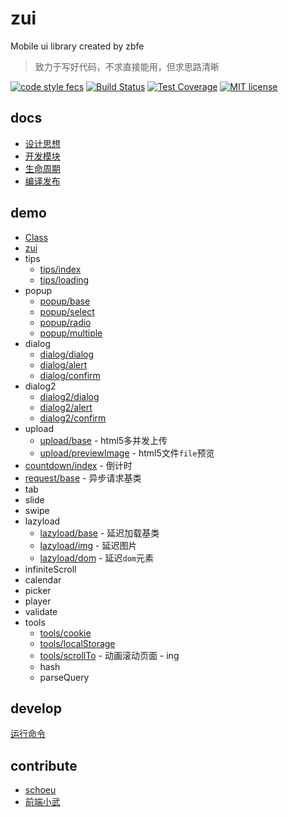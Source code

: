 # zui

Mobile ui library created by zbfe

> 致力于写好代码，不求直接能用，但求思路清晰

[![code style fecs](https://img.shields.io/badge/code%20style-fecs-brightgreen.svg)](https://github.com/ecomfe/fecs)
[![Build Status](https://travis-ci.org/zbfe/zui.svg?branch=master)](https://travis-ci.org/zbfe/zui)
[![Test Coverage](https://img.shields.io/coveralls/zbfe/zui/master.svg)](https://coveralls.io/r/zbfe/zui)
[![MIT license](https://img.shields.io/github/license/zbfe/zui.svg)](https://github.com/zbfe/zui)

## docs

* [设计思想](docs/design-idea.md)
* [开发模块](docs/quick-start.md)
* [生命周期](docs/life-cycle.md)
* [编译发布](docs/release.md)

## demo

* [Class](src/base/Class.md)
* [zui](src/base/zui.md)
* tips
    * [tips/index](src/tips/README.md#tips/index)
    * [tips/loading](src/tips/README.md#tips/loading)
* popup
    * [popup/base](src/popup/base.md)
    * [popup/select](src/popup/select.md)
    * [popup/radio](src/popup/radio.md)
    * [popup/multiple](src/popup/multiple.md)
* dialog
    * [dialog/dialog](src/dialog/README.md#dialog/base)
    * [dialog/alert](src/dialog/README.md#dialog/alert)
    * [dialog/confirm](src/dialog/README.md#dialog/confirm)
* dialog2
    * [dialog2/dialog](src/dialog2/dialog.md)
    * [dialog2/alert](src/dialog2/alert.md)
    * [dialog2/confirm](src/dialog2/confirm.md)
* upload
    * [upload/base](src/upload/base.md) - html5多并发上传
    * [upload/previewImage](src/upload/previewImage.md) - html5文件`file`预览
* [countdown/index](src/countdown/index.md) - 倒计时
* [request/base](src/request/base.md) - 异步请求基类
* tab
* slide
* swipe
* lazyload
    * [lazyload/base](src/lazyload/base.md) - 延迟加载基类
    * [lazyload/img](src/lazyload/img.md) - 延迟图片
    * [lazyload/dom](src/lazyload/dom.md) - 延迟`dom`元素
* infiniteScroll
* calendar
* picker
* player
* validate
* tools
    * [tools/cookie](src/tools/cookie.md)
    * [tools/localStorage](src/tools/localStorage.md)
    * [tools/scrollTo](src/tools/scrollTo.md) - 动画滚动页面 - ing
    * hash
    * parseQuery

## develop

[运行命令](docs/quick-start.md#运行命令)

## contribute

* [schoeu](https://schoeu.com/?rel=zui)
* [前端小武](https://xuexb.com/?rel=zui)
